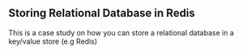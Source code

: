 Storing Relational Database in Redis
------------------------------------

This is a case study on how you can store a relational database in a key/value store (e.g Redis)



